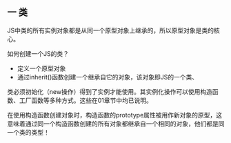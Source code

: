 ## 一 类

JS中类的所有实例对象都是从同一个原型对象上继承的，所以原型对象是类的核心。  

如何创建一个JS的类？
- 定义一个原型对象
- 通过inherit()函数创建一个继承自它的对象，该对象即JS的一个类、

类必须初始化（new操作）得到了实例才能使用。其实例化操作可以使用构造函数、工厂函数等多种方式。这些在01章节中均已说明。  

在使用构造函数创建对象时，构造函数的prototype属性被用作新对象的原型，这意味着通过同一个构造函数创建的所有对象都继承自一个相同的对象，他们都是同一个类的类型！  



 

